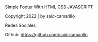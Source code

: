 Simple Footer With HTML CSS JAVASCRIPT

Copyright 2022 | by said-camarillo

Redes Sociales: 

Github: https://github.com/said-camarillo
